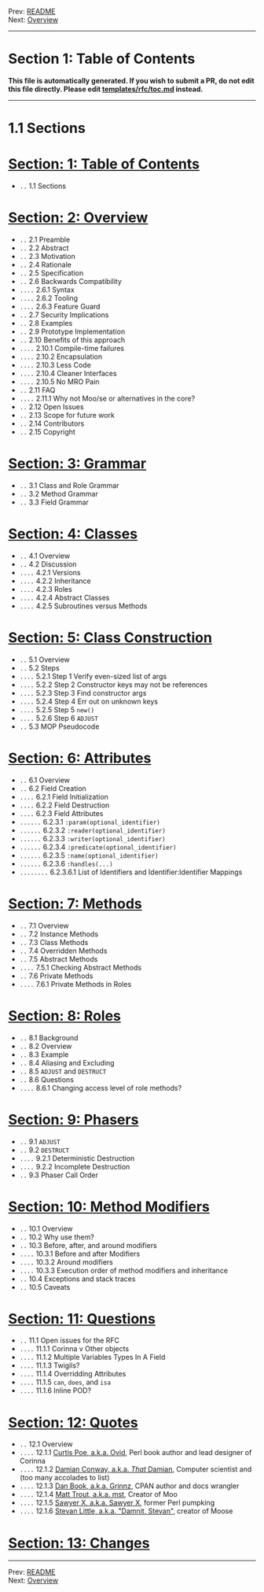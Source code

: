 Prev: [README](/README.md)   
Next: [Overview](overview.md)

---

# Section 1: Table of Contents

**This file is automatically generated. If you wish to submit a PR, do not
edit this file directly. Please edit
[templates/rfc/toc.md](https://github.com/Ovid/Cor/tree/master/templates/rfc/toc.md) instead.**

---

# 1.1 Sections

# [Section: 1: Table of Contents](toc.md)

* `..` 1.1 Sections

# [Section: 2: Overview](overview.md)

* `..` 2.1 Preamble
* `..` 2.2 Abstract
* `..` 2.3 Motivation
* `..` 2.4 Rationale
* `..` 2.5 Specification
* `..` 2.6 Backwards Compatibility
* `....` 2.6.1 Syntax
* `....` 2.6.2 Tooling
* `....` 2.6.3 Feature Guard
* `..` 2.7 Security Implications
* `..` 2.8 Examples
* `..` 2.9 Prototype Implementation
* `..` 2.10 Benefits of this approach
* `....` 2.10.1 Compile-time failures
* `....` 2.10.2 Encapsulation
* `....` 2.10.3 Less Code
* `....` 2.10.4 Cleaner Interfaces
* `....` 2.10.5 No MRO Pain
* `..` 2.11 FAQ
* `....` 2.11.1 Why not Moo/se or alternatives in the core?
* `..` 2.12 Open Issues
* `..` 2.13 Scope for future work
* `..` 2.14 Contributors
* `..` 2.15 Copyright

# [Section: 3: Grammar](grammar.md)

* `..` 3.1 Class and Role Grammar
* `..` 3.2 Method Grammar
* `..` 3.3 Field Grammar

# [Section: 4: Classes](classes.md)

* `..` 4.1 Overview
* `..` 4.2 Discussion
* `....` 4.2.1 Versions
* `....` 4.2.2 Inheritance
* `....` 4.2.3 Roles
* `....` 4.2.4 Abstract Classes
* `....` 4.2.5 Subroutines versus Methods

# [Section: 5: Class Construction](class-construction.md)

* `..` 5.1 Overview
* `..` 5.2 Steps
* `....` 5.2.1 Step 1 Verify even-sized list of args
* `....` 5.2.2 Step 2 Constructor keys may not be references
* `....` 5.2.3 Step 3 Find constructor args
* `....` 5.2.4 Step 4 Err out on unknown keys
* `....` 5.2.5 Step 5 `new()`
* `....` 5.2.6 Step 6 `ADJUST`
* `..` 5.3 MOP Pseudocode

# [Section: 6: Attributes](attributes.md)

* `..` 6.1 Overview 
* `..` 6.2 Field Creation
* `....` 6.2.1 Field Initialization
* `....` 6.2.2 Field Destruction
* `....` 6.2.3 Field Attributes
* `......` 6.2.3.1 `:param(optional_identifier)`
* `......` 6.2.3.2 `:reader(optional_identifier)`
* `......` 6.2.3.3 `:writer(optional_identifier)`
* `......` 6.2.3.4 `:predicate(optional_identifier)`
* `......` 6.2.3.5 `:name(optional_identifier)`
* `......` 6.2.3.6 `:handles(...)`
* `........` 6.2.3.6.1 List of Identifiers and Identifier:Identifier Mappings

# [Section: 7: Methods](methods.md)

* `..` 7.1 Overview
* `..` 7.2 Instance Methods
* `..` 7.3 Class Methods
* `..` 7.4 Overridden Methods
* `..` 7.5 Abstract Methods
* `....` 7.5.1 Checking Abstract Methods
* `..` 7.6 Private Methods
* `....` 7.6.1 Private Methods in Roles

# [Section: 8: Roles](roles.md)

* `..` 8.1 Background
* `..` 8.2 Overview
* `..` 8.3 Example
* `..` 8.4 Aliasing and Excluding
* `..` 8.5 `ADJUST` and `DESTRUCT`
* `..` 8.6 Questions
* `....` 8.6.1 Changing access level of role methods?

# [Section: 9: Phasers](phasers.md)

* `..` 9.1 `ADJUST`
* `..` 9.2 `DESTRUCT`
* `....` 9.2.1 Deterministic Destruction
* `....` 9.2.2 Incomplete Destruction
* `..` 9.3 Phaser Call Order

# [Section: 10: Method Modifiers](method-modifiers.md)

* `..` 10.1 Overview
* `..` 10.2 Why use them?
* `..` 10.3 Before, after, and around modifiers
* `....` 10.3.1 Before and after Modifiers
* `....` 10.3.2 Around modifiers
* `....` 10.3.3 Execution order of method modifiers and inheritance
* `..` 10.4 Exceptions and stack traces
* `..` 10.5 Caveats

# [Section: 11: Questions](questions.md)

* `..` 11.1 Open issues for the RFC
* `....` 11.1.1 Corinna v Other objects
* `....` 11.1.2 Multiple Variables Types In A Field
* `....` 11.1.3 Twigils?
* `....` 11.1.4 Overridding Attributes
* `....` 11.1.5 `can`, `does`, and `isa`
* `....` 11.1.6 Inline POD?

# [Section: 12: Quotes](quotes.md)

* `..` 12.1 Overview
* `....` 12.1.1 [Curtis Poe, a.k.a. Ovid](https://metacpan.org/author/OVID/), Perl book author and lead designer of Corinna
* `....` 12.1.2 [Damian Conway, a.k.a. _That_ Damian](https://metacpan.org/author/DCONWAY), Computer scientist and (too many accolades to list)
* `....` 12.1.3 [Dan Book, a.k.a. Grinnz](https://metacpan.org/author/DBOOK), CPAN author and docs wrangler
* `....` 12.1.4 [Matt Trout, a.k.a. mst](https://metacpan.org/author/MSTROUT), Creator of Moo
* `....` 12.1.5 [Sawyer X, a.k.a. Sawyer X](https://metacpan.org/author/XSAWYERX), former Perl pumpking
* `....` 12.1.6 [Stevan Little, a.k.a. "Damnit, Stevan"](https://metacpan.org/author/STEVAN), creator of Moose

# [Section: 13: Changes](major-changes.md)



---

Prev: [README](/README.md)   
Next: [Overview](overview.md)
